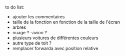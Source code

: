 to do list:
- ajouter les commentaires
- taille de la fonction en fonction de la taille de l'écran
- arbres
- nuage ?
-avion ?
- plusieurs voitures de différentes couleurs
- autre type de toit ?
- remplacer forwarda avec position relative
